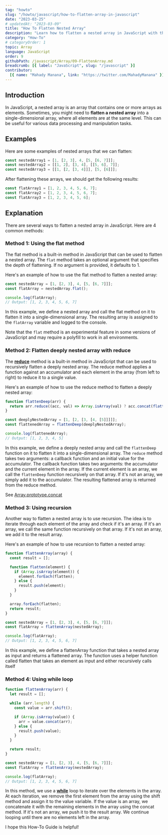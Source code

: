 ```yaml
---
tag: "howto"
slug: "/howto/javascript/how-to-flatten-array-in-javascript"
date: "2023-03-25"
# updatedAt: "2023-03-09"
title: "How To Flatten Nested Array"
description: "Learn how to flatten a nested array in JavaScript with this easy-to-follow HowTo guide. Discover three different methods for flattening nested arrays."
category: "How-To"
# categoryOrder: 1
topic: Array
language: JavaScript
order: 9
githubPath: /javascript/Array/09-FlattenArray.md
breadcrumb: [{ label: "JavaScript", slug: "/javascript" }]
contributor:
  [{ name: "Mahady Manana", link: "https://twitter.com/MahadyManana" }]
---
```


## Introduction

In JavaScript, a nested array is an array that contains one or more arrays as elements. Sometimes, you might need to **flatten a nested array** into a single-dimensional array, where all elements are at the same level. This can be useful for various data processing and manipulation tasks.


## Examples

Here are some examples of nested arrays that we can flatten:

```js
const nestedArray1 = [1, [2, 3], 4, [5, [6, 7]]];
const nestedArray2 = [[1, 2], [3, 4], [[5, 6], 7]];
const nestedArray3 = [[1, [2, [3, 4]]], [5, [6]]];
```

After flattening these arrays, we should get the following results:

```js
const flatArray1 = [1, 2, 3, 4, 5, 6, 7];
const flatArray2 = [1, 2, 3, 4, 5, 6, 7];
const flatArray3 = [1, 2, 3, 4, 5, 6];
```

## Explanation

There are several ways to flatten a nested array in JavaScript. Here are 4 common methods:

### Method 1: Using the flat method


The flat method is a built-in method in JavaScript that can be used to flatten a nested array. The `flat` method takes an optional argument that specifies the depth of flattening. If no argument is provided, it defaults to 1.

Here's an example of how to use the flat method to flatten a nested array:

```js
const nestedArray = [1, [2, 3], 4, [5, [6, 7]]];
const flatArray = nestedArray.flat();

console.log(flatArray);
// Output: [1, 2, 3, 4, 5, 6, 7]
```

In this example, we define a nested array and call the flat method on it to flatten it into a single-dimensional array. The resulting array is assigned to the `flatArray` variable and logged to the console.

Note that the `flat` method is an experimental feature in some versions of JavaScript and may require a polyfill to work in all environments.

### Method 2: Flatten deeply nested array with reduce

The [**reduce**](/javascript/array/reduce/) method is a built-in method in JavaScript that can be used to recursively flatten a deeply nested array. The reduce method applies a function against an accumulator and each element in the array (from left to right) to reduce it to a single value.

Here's an example of how to use the reduce method to flatten a deeply nested array:

```js
function flattenDeep(arr) {
  return arr.reduce((acc, val) => Array.isArray(val) ? acc.concat(flattenDeep(val)) : acc.concat(val), []);
}

const deeplyNestedArray = [1, [2, [3, [4, [5]]]]];
const flattenedArray = flattenDeep(deeplyNestedArray);

console.log(flattenedArray);
// Output: [1, 2, 3, 4, 5]
```

In this example, we define a deeply nested array and call the `flattenDeep` function on it to flatten it into a single-dimensional array. The `reduce` method takes two arguments: a callback function and an initial value for the accumulator. The callback function takes two arguments: the accumulator and the current element in the array. If the current element is an array, we call the `flattenDeep` function recursively on that array. If it's not an array, we simply add it to the accumulator. The resulting flattened array is returned from the reduce method.

See [Array.prototype.concat](/javascript/array/concat/)

### Method 3: Using recursion

Another way to flatten a nested array is to use recursion. The idea is to iterate through each element of the array and check if it's an array. If it's an array, we call the same function recursively on that array. If it's not an array, we add it to the result array.

Here's an example of how to use recursion to flatten a nested array:

```js
function flattenArray(array) {
  const result = [];

  function flatten(element) {
    if (Array.isArray(element)) {
      element.forEach(flatten);
    } else {
      result.push(element);
    }
  }

  array.forEach(flatten);
  return result;
}

const nestedArray = [1, [2, 3], 4, [5, [6, 7]]];
const flatArray = flattenArray(nestedArray);

console.log(flatArray);
// Output: [1, 2, 3, 4, 5, 6, 7]
```

In this example, we define a flattenArray function that takes a nested array as input and returns a flattened array. The function uses a helper function called flatten that takes an element as input and either recursively calls itself

### Method 4: Using while loop

```js
function flattenArray(arr) {
  let result = [];

  while (arr.length) {
    const value = arr.shift();

    if (Array.isArray(value)) {
      arr = value.concat(arr);
    } else {
      result.push(value);
    }
  }

  return result;
}

const nestedArray = [1, [2, 3], 4, [5, [6, 7]]];
const flatArray = flattenArray(nestedArray);

console.log(flatArray);
// Output: [1, 2, 3, 4, 5, 6, 7]
```

In this method, we use a [**while**](/javascript/control-flow/#while-loop) loop to iterate over the elements in the array. At each iteration, we remove the first element from the array using the shift method and assign it to the value variable. If the value is an array, we concatenate it with the remaining elements in the array using the concat method. If it's not an array, we push it to the result array. We continue looping until there are no elements left in the array.

I hope this How-To Guide is helpful!